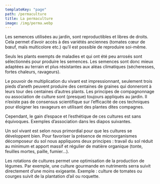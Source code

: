 ```yaml
---
templateKey: "page"
path: /permaculture
title: La permaculture
image: /img/perma.webp
---
```


Les semences utilisées au jardin, sont reproductibles et
libres de droits.
Cela permet d’avoir accès à des variétés
anciennes (tomates cœur de bœuf, maïs multicolore etc.) qu’il
est possible de reproduire soi-même.

Seuls les plants exempts de maladies et qui ont été peu arrosés
sont sélectionnés pour produire les semences.
Les semences sont donc mieux adaptées au terrain et plus
résistantes aux aléas climatiques (sécheresses, fortes
chaleurs, ravageurs).

Le pouvoir de multiplication du vivant est impressionnant,
seulement trois pieds d’aneth peuvent produire des centaines
de graines qui donneront à leurs tour des centaines d’autres
plants.
Les principes de compagnonnage ou association de
culture sont (presque) toujours appliqués au jardin. Il n’existe
pas de consensus scientifique sur l’efficacité de ces techniques
pour éloigner les ravageurs en utilisant des plantes dites
compagnes.

Cependant, le gain d’espace et l’esthétique de ces cultures est
sans équivoques. Exemples d’association dans les diapos
suivantes.

Un sol vivant est selon nous primordial pour que les cultures se développent
bien. Pour favoriser la présence de microorganismes décomposeur du sol nous
appliquons deux principes : travail du sol réduit au minimum et apport massif et
régulier de matière organique (tonte, feuilles mortes, paille, fumier…).

Les rotations de cultures permet une optimisation de la production de légumes. Par
exemple, une culture gourmande en nutriments serra suivit directement d’une
moins exigeante. Exemple : culture de tomates ou courges suivit de la plantation
d’ail ou roquette.
